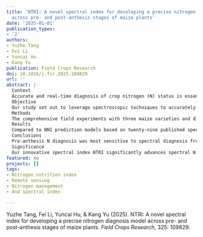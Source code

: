 ```yaml
---
title: 'NTRI: A novel spectral index for developing a precise nitrogen diagnosis model
  across pre- and post-anthesis stages of maize plants'
date: '2025-01-01'
publication_types:
- '2'
authors:
- Yuzhe Tang
- Fei Li
- Yuncai Hu
- Kang Yu
publication: Field Crops Research
doi: 10.1016/j.fcr.2025.109829
url: ''
abstract: |-
  Context
  Accurate and real-time diagnosis of crop nitrogen (N) status is essential for effective precision N management. Integrating the N nutrition index (NNI) with spectral non-destructive rapid monitoring technologies offers a promising approach to precision N management for field crops. However, applying spectral sensing technologies for providing fertilizer recommendations based on real-time plant N nutrition diagnosis for drip-irrigated maize in arid regions remains challenging.
  Objective
  Our study set out to leverage spectroscopic techniques to accurately diagnose maize N status at pre- and post-anthesis. Our goal was to develop a novel spectral index that could guide site-specific fertigation strategies in arid environments.
  Methods
  The comprehensive field experiments with three maize varieties and different N levels were conducted from 2021 to 2023 in Inner Mongolia, China. Spectral reflectance, biomass, and leaf N concentrations were determined at various layers of maize plants across five growth stages. A Bayesian model to estimate leaf-based NNI was employed to develop leaf-based critical N concentration dilution curves for different ecological sites. The nitrogen nutrient triangle ratio index (NTRI), a key outcome of our research, was constructed using first-order derivative spectral reflectance between 680 and 750 nm. We then compared the NNI prediction accuracies of NTRI with 29 published spectral indices, ensuring the robustness of our findings.
  Results
  Compared to NNI prediction models based on twenty-nine published spectral indices, our newly developed NTRI demonstrated a superior correlation to NNI (R² = 0.83). Independent validation confirmed NTRI’s robustness, yielding an RMSE of 0.11 \% and RE of 9.6 \%, surpassing existing indices.
  Conclusions
  Pre-anthesis N diagnosis was most sensitive to spectral diagnosis from the latest fully expanded leaf, while post-anthesis N diagnosis relied on ear leaves. NTRI’s accuracy and resistance to varietal and interannual variability highlight its potential application for real-time N monitoring.
  Significance
  Our innovative spectral index NTRI significantly advances spectral N nutrition diagnostics, enabling leaf-layer sensing and smart fertigation systems. This breakthrough paves the way for sustainable, high-yield maize production in arid regions.
featured: no
projects: []
tags:
- Nitrogen nutrition index
- Remote sensing
- Nitrogen management
- And spectral index

---
```


Yuzhe Tang, Fei Li, Yuncai Hu, & Kang Yu (2025). NTRI: A novel spectral index for developing a precise nitrogen diagnosis model across pre- and post-anthesis stages of maize plants. *Field Crops Research*, 325: 109829.
